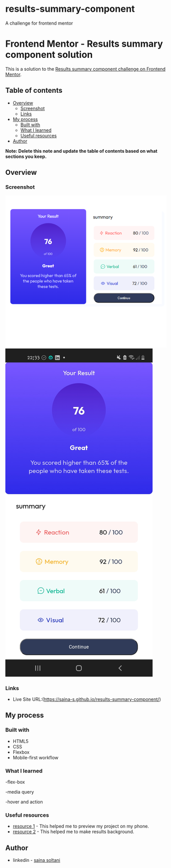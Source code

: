 # results-summary-component
A challenge for frontend mentor
# Frontend Mentor - Results summary component solution

This is a solution to the [Results summary component challenge on Frontend Mentor](https://www.frontendmentor.io/challenges/results-summary-component-CE_K6s0maV).  

## Table of contents

- [Overview](#overview)
  - [Screenshot](#screenshot)
  - [Links](#links)
- [My process](#my-process)
  - [Built with](#built-with)
  - [What I learned](#what-i-learned)
  - [Useful resources](#useful-resources)
- [Author](#author)


**Note: Delete this note and update the table of contents based on what sections you keep.**

## Overview


### Screenshot

![](assets/images/screenshot1.png)
![](assets/images/Screenshot2.jpg)


### Links

- Live Site URL:(https://saina-s.github.io/results-summary-component/)

## My process

### Built with

- HTML5
- CSS 
- Flexbox
- Mobile-first workflow




### What I learned
 -flex-box

 -media query

 -hover and action


### Useful resources

- [resource 1]((https://unclebigbay.com/5-steps-to-live-preview-your-web-project-on-mobile-devices)) - This helped me to preview my project on my phone.
- [resource 2]((https://www.w3schools.com/cssref/func_linear-gradient.php)) - This helped me to make results background.


## Author

- linkedin - [saina soltani](https://www.linkedin.com/in/saina-soltani-a9273a1b5/?originalSubdomain=ir)






